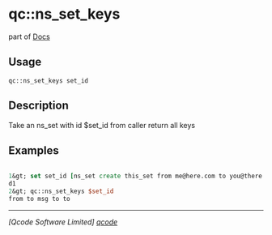 qc::ns_set_keys
===============

part of [Docs](.)

Usage
-----
`
        qc::ns_set_keys set_id 
    `

Description
-----------
Take an ns_set with id $set_id from caller return all keys

Examples
--------
```tcl

1&gt; set set_id [ns_set create this_set from me@here.com to you@there.com msg  &quot;Get off my land.&quot; to andyou@there.com to youtoo@there.com]
d1
2&gt; qc::ns_set_keys $set_id
from to msg to to
```

----------------------------------
*[Qcode Software Limited] [qcode]*

[qcode]: http://www.qcode.co.uk "Qcode Software"